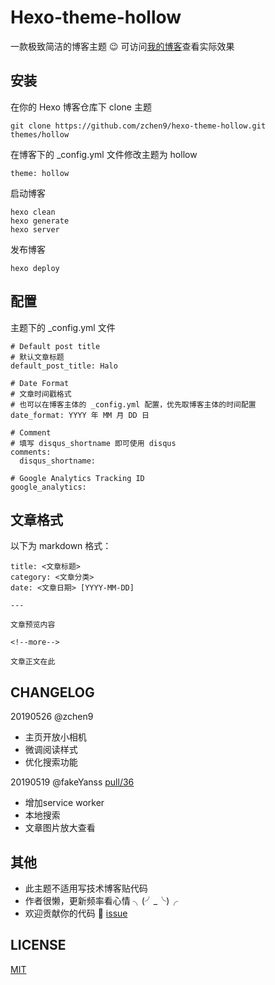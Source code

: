 # Hexo-theme-hollow

一款极致简洁的博客主题 😉 可访问[我的博客](http://www.chen9.info/fragment/)查看实际效果

## 安装

在你的 Hexo 博客仓库下 clone 主题

	git clone https://github.com/zchen9/hexo-theme-hollow.git themes/hollow

在博客下的 _config.yml 文件修改主题为 hollow
	
	theme: hollow

启动博客

	hexo clean
	hexo generate
	hexo server
	
发布博客

	hexo deploy
	
## 配置

主题下的 _config.yml 文件

	# Default post title
	# 默认文章标题
	default_post_title: Halo
	
	# Date Format
	# 文章时间戳格式
	# 也可以在博客主体的 _config.yml 配置，优先取博客主体的时间配置
	date_format: YYYY 年 MM 月 DD 日

	# Comment 
	# 填写 disqus_shortname 即可使用 disqus
	comments:
	  disqus_shortname: 
	
	# Google Analytics Tracking ID
	google_analytics: 
	 
## 文章格式

以下为 markdown 格式：

```
title: <文章标题>
category: <文章分类>
date: <文章日期> [YYYY-MM-DD]

---

文章预览内容

<!--more-->

文章正文在此

```

## CHANGELOG

20190526 @zchen9
- 主页开放小相机
- 微调阅读样式
- 优化搜索功能

20190519 @fakeYanss [pull/36](https://github.com/zchen9/hexo-theme-hollow/pull/36)
- 增加service worker
- 本地搜索
- 文章图片放大查看

## 其他

- 此主题不适用写技术博客贴代码
- 作者很懒，更新频率看心情 ╮(╯_╰)╭
- 欢迎贡献你的代码 🙋 [issue](https://github.com/zchen9/hexo-theme-hollow/issues)

## LICENSE

[MIT](https://github.com/zchen9/hexo-theme-hollow/blob/master/LICENSE)
